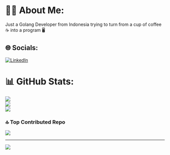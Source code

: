 # 🕵️‍♂️ About Me:
Just a Golang Developer from Indonesia trying to turn from a cup of coffee ☕ into a program 🖥️


## 🌐 Socials:
[![LinkedIn](https://img.shields.io/badge/LinkedIn-%230077B5.svg?logo=linkedin&logoColor=white)](https://linkedin.com/in/muklis-mifta-8a1736154) 
# 📊 GitHub Stats:
![](https://github-readme-stats.vercel.app/api?username=qomaindo-dev&theme=dark&hide_border=false&include_all_commits=false&count_private=false)<br/>
![](https://github-readme-streak-stats.herokuapp.com/?user=qomaindo-dev&theme=dark&hide_border=false)<br/>
![](https://github-readme-stats.vercel.app/api/top-langs/?username=qomaindo-dev&theme=dark&hide_border=false&include_all_commits=false&count_private=false&layout=compact)

### 🔝 Top Contributed Repo
![](https://github-contributor-stats.vercel.app/api?username=qomaindo-dev&limit=5&theme=dark&combine_all_yearly_contributions=true)

---
[![](https://visitcount.itsvg.in/api?id=qomaindo-dev&icon=0&color=0)](https://visitcount.itsvg.in)
